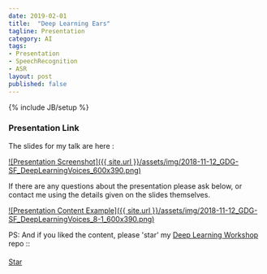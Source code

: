 ```yaml
---
date: 2019-02-01
title:  "Deep Learning Ears"
tagline: Presentation
category: AI
tags:
- Presentation
- SpeechRecognition
- ASR
layout: post
published: false
---
```

{% include JB/setup %}



### Presentation Link

The slides for my talk are here :

<a href="http://redcatlabs.com/2018-11-12_GDG-SF_DeepLearningVoices/" target="_blank">
![Presentation Screenshot]({{ site.url }}/assets/img/2018-11-12_GDG-SF_DeepLearningVoices_600x390.png)
</a>

If there are any questions about the presentation please ask below, 
or contact me using the details given on the slides themselves.

<a href="http://redcatlabs.com/2018-11-12_GDG-SF_DeepLearningVoices/#/8/1" target="_blank">
![Presentation Content Example]({{ site.url }}/assets/img/2018-11-12_GDG-SF_DeepLearningVoices_8-1_600x390.png)
</a>

<!--

Tensor2Tensor library
  Notebook :
    https://github.com/tensorflow/tensor2tensor/blob/master/tensor2tensor/notebooks/asr_transformer.ipynb
  TPU instructions :
    https://cloud.google.com/tpu/docs/tutorials/automated-speech-recognition
  Comment by dev:
    There are many difference between v1 and v2 (actually transformer_librispeech_v2 is exactly transformer_librispeech)
    https://github.com/tensorflow/tensor2tensor/issues/896#issuecomment-400975458
  Issue : ASR Transformer performance vs. Google Speech-to-Text
    https://github.com/tensorflow/tensor2tensor/issues/1121
  Papers
    https://arxiv.org/abs/1712.01769  == https://static.googleusercontent.com/media/research.google.com/en//pubs/archive/46687.pdf
      = State-of-the-art Speech Recognition With Sequence-to-Sequence Models


Other libraries
  wav2letter++
    https://arxiv.org/abs/1812.07625v1
      = wav2letter++: The Fastest Open-source Speech Recognition System
  Kaldi


LMs for ASR
  Papers
    http://homepages.inf.ed.ac.uk/miles/papers/emnlp07.pdf
      = Smoothed Bloom filter language models: Tera-Scale LMs on the Cheap
    https://arxiv.org/abs/1811.04284
      = Improving End-to-end Speech Recognition with Pronunciation-assisted Sub-word Modeling
    https://arxiv.org/abs/1808.02480
      = Deep context: end-to-end contextual speech recognition (refers to 1712.01769 as [13])
      
      
Related       
    https://arxiv.org/abs/1806.04558
      = Transfer Learning from Speaker Verification to Multispeaker Text-To-Speech Synthesis
!-->


PS:  And if you liked the content, please 'star' my <a href="https://github.com/mdda/deep-learning-workshop" target="_blank">Deep Learning Workshop</a> repo ::
<!-- From :: https://buttons.github.io/ -->
<!-- Place this tag where you want the button to render. -->
<span style="position:relative;top:5px;">
<a aria-label="Star mdda/deep-learning-workshop on GitHub" data-count-aria-label="# stargazers on GitHub" data-count-api="/repos/mdda/deep-learning-workshop#stargazers_count" data-count-href="/mdda/deep-learning-workshop/stargazers" data-icon="octicon-star" href="https://github.com/mdda/deep-learning-workshop" class="github-button">Star</a>
<!-- Place this tag right after the last button or just before your close body tag. -->
<script async defer id="github-bjs" src="https://buttons.github.io/buttons.js"></script>
</span>

